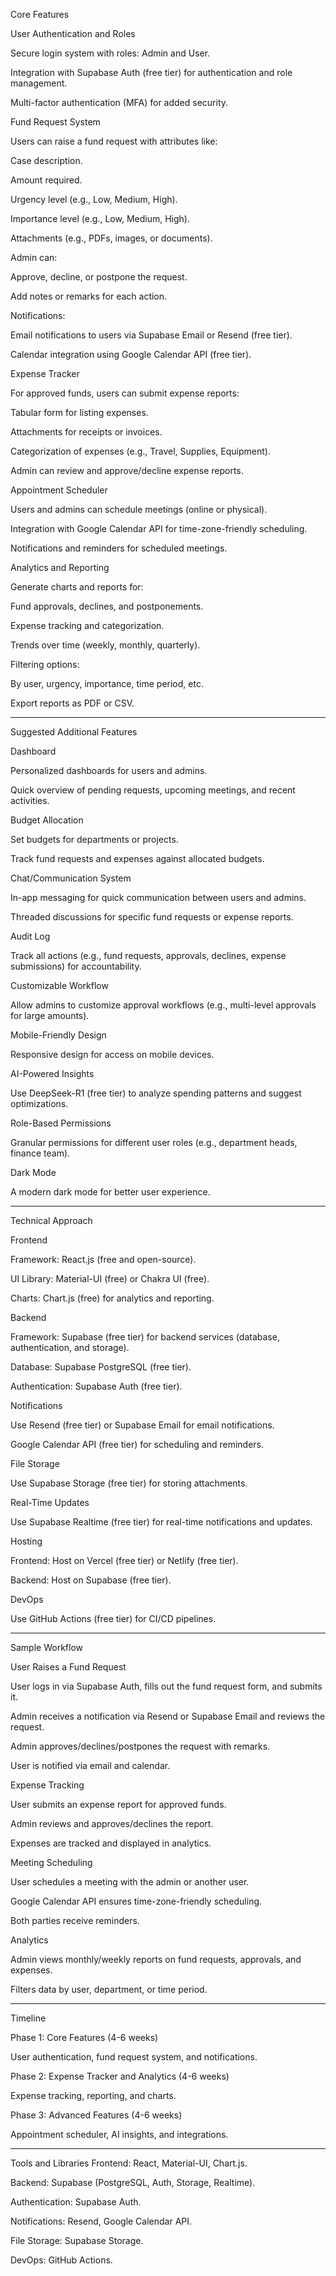 Core Features


User Authentication and Roles

Secure login system with roles: Admin and User.

Integration with Supabase Auth (free tier) for authentication and role management.

Multi-factor authentication (MFA) for added security.

Fund Request System

Users can raise a fund request with attributes like:

Case description.

Amount required.

Urgency level (e.g., Low, Medium, High).

Importance level (e.g., Low, Medium, High).

Attachments (e.g., PDFs, images, or documents).

Admin can:

Approve, decline, or postpone the request.

Add notes or remarks for each action.

Notifications:

Email notifications to users via Supabase Email or Resend (free tier).

Calendar integration using Google Calendar API (free tier).

Expense Tracker

For approved funds, users can submit expense reports:

Tabular form for listing expenses.

Attachments for receipts or invoices.

Categorization of expenses (e.g., Travel, Supplies, Equipment).

Admin can review and approve/decline expense reports.

Appointment Scheduler

Users and admins can schedule meetings (online or physical).

Integration with Google Calendar API for time-zone-friendly scheduling.

Notifications and reminders for scheduled meetings.

Analytics and Reporting

Generate charts and reports for:

Fund approvals, declines, and postponements.

Expense tracking and categorization.

Trends over time (weekly, monthly, quarterly).

Filtering options:

By user, urgency, importance, time period, etc.

Export reports as PDF or CSV.


________________________________________________________________________________


Suggested Additional Features


Dashboard

Personalized dashboards for users and admins.

Quick overview of pending requests, upcoming meetings, and recent activities.

Budget Allocation

Set budgets for departments or projects.

Track fund requests and expenses against allocated budgets.

Chat/Communication System

In-app messaging for quick communication between users and admins.

Threaded discussions for specific fund requests or expense reports.

Audit Log

Track all actions (e.g., fund requests, approvals, declines, expense submissions) for accountability.

Customizable Workflow

Allow admins to customize approval workflows (e.g., multi-level approvals for large amounts).

Mobile-Friendly Design

Responsive design for access on mobile devices.

AI-Powered Insights

Use DeepSeek-R1 (free tier) to analyze spending patterns and suggest optimizations.

Role-Based Permissions

Granular permissions for different user roles (e.g., department heads, finance team).

Dark Mode

A modern dark mode for better user experience.


___________________________________________________________________________________________________


Technical Approach


Frontend

Framework: React.js (free and open-source).

UI Library: Material-UI (free) or Chakra UI (free).

Charts: Chart.js (free) for analytics and reporting.

Backend

Framework: Supabase (free tier) for backend services (database, authentication, and storage).

Database: Supabase PostgreSQL (free tier).

Authentication: Supabase Auth (free tier).

Notifications

Use Resend (free tier) or Supabase Email for email notifications.

Google Calendar API (free tier) for scheduling and reminders.

File Storage

Use Supabase Storage (free tier) for storing attachments.

Real-Time Updates

Use Supabase Realtime (free tier) for real-time notifications and updates.

Hosting

Frontend: Host on Vercel (free tier) or Netlify (free tier).

Backend: Host on Supabase (free tier).

DevOps

Use GitHub Actions (free tier) for CI/CD pipelines.


-----------------------------------------------------------------------------------



Sample Workflow


User Raises a Fund Request

User logs in via Supabase Auth, fills out the fund request form, and submits it.

Admin receives a notification via Resend or Supabase Email and reviews the request.

Admin approves/declines/postpones the request with remarks.

User is notified via email and calendar.

Expense Tracking

User submits an expense report for approved funds.

Admin reviews and approves/declines the report.

Expenses are tracked and displayed in analytics.

Meeting Scheduling

User schedules a meeting with the admin or another user.

Google Calendar API ensures time-zone-friendly scheduling.

Both parties receive reminders.

Analytics

Admin views monthly/weekly reports on fund requests, approvals, and expenses.

Filters data by user, department, or time period.


---------------------------------

Timeline

Phase 1: Core Features (4-6 weeks)

User authentication, fund request system, and notifications.

Phase 2: Expense Tracker and Analytics (4-6 weeks)

Expense tracking, reporting, and charts.

Phase 3: Advanced Features (4-6 weeks)

Appointment scheduler, AI insights, and integrations.


-----------------------------------

Tools and Libraries
Frontend: React, Material-UI, Chart.js.

Backend: Supabase (PostgreSQL, Auth, Storage, Realtime).

Authentication: Supabase Auth.

Notifications: Resend, Google Calendar API.

File Storage: Supabase Storage.

DevOps: GitHub Actions.